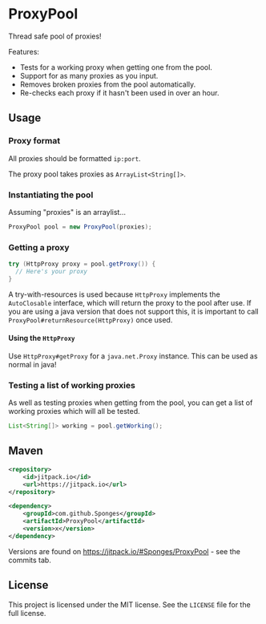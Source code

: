 # ProxyPool
Thread safe pool of proxies!

Features:

* Tests for a working proxy when getting one from the pool.
* Support for as many proxies as you input.
* Removes broken proxies from the pool automatically.
* Re-checks each proxy if it hasn't been used in over an hour.

## Usage
### Proxy format
All proxies should be formatted `ip:port`.

The proxy pool takes proxies as `ArrayList<String[]>`.

### Instantiating the pool
Assuming "proxies" is an arraylist...
```java
ProxyPool pool = new ProxyPool(proxies);
```

### Getting a proxy
```java
try (HttpProxy proxy = pool.getProxy()) {
  // Here's your proxy
}
```
A try-with-resources is used because `HttpProxy` implements the `AutoClosable` interface, which will return the proxy to the pool after use.
If you are using a java version that does not support this, it is important to call `ProxyPool#returnResource(HttpProxy)` once used.

#### Using the `HttpProxy`
Use `HttpProxy#getProxy` for a `java.net.Proxy` instance. This can be used as normal in java!

### Testing a list of working proxies
As well as testing proxies when getting from the pool, you can get a list of working proxies which will all be tested.
```java
List<String[]> working = pool.getWorking();
```

## Maven
```xml
<repository>
    <id>jitpack.io</id>
    <url>https://jitpack.io</url>
</repository>
```
```xml
<dependency>
    <groupId>com.github.Sponges</groupId>
    <artifactId>ProxyPool</artifactId>
    <version>x</version>
</dependency>
```
Versions are found on https://jitpack.io/#Sponges/ProxyPool - see the commits tab.

## License
This project is licensed under the MIT license. See the `LICENSE` file for the full license.